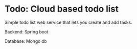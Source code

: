 # Todo: Cloud based todo list
Simple todo list web service that lets you create and add tasks.

Backend: Spring boot

Database: Mongo db
